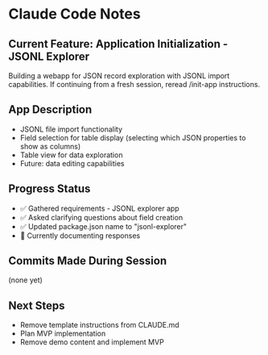 # Claude Code Notes

## Current Feature: Application Initialization - JSONL Explorer

Building a webapp for JSON record exploration with JSONL import capabilities. If continuing from a fresh session, reread /init-app instructions.

## App Description
- JSONL file import functionality
- Field selection for table display (selecting which JSON properties to show as columns)
- Table view for data exploration
- Future: data editing capabilities

## Progress Status
- ✅ Gathered requirements - JSONL explorer app
- ✅ Asked clarifying questions about field creation
- ✅ Updated package.json name to "jsonl-explorer"
- 🔄 Currently documenting responses

## Commits Made During Session
(none yet)

## Next Steps
- Remove template instructions from CLAUDE.md
- Plan MVP implementation
- Remove demo content and implement MVP